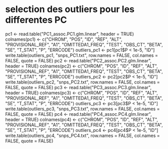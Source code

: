 
# selection des outliers pour les differentes PC
pc1 <- read.table("PC1_assoc.PC1.glm.linear", header = TRUE)
colnames(pc1) <- c("CHROM", "POS", "ID", "REF", "ALT", "PROVISIONAL_REF", "A1", "OMITTEDA1_FREQ", 
                     "TEST", "OBS_CT", "BETA", "SE", "T_STAT", "P", "ERRCODE")
outliers_pc1 <- pc1[pc1$P < 1e-5, "ID"]
write.table(outliers_pc1, "snps_PC1.txt", row.names = FALSE, col.names = FALSE, quote = FALSE)
pc2 <- read.table("PC2_assoc.PC2.glm.linear", header = TRUE)
colnames(pc2) <- c("CHROM", "POS", "ID", "REF", "ALT", "PROVISIONAL_REF", "A1", "OMITTEDA1_FREQ", 
                     "TEST", "OBS_CT", "BETA", "SE", "T_STAT", "P", "ERRCODE")
outliers_pc2 <- pc2[pc2$P < 1e-5, "ID"]
write.table(outliers_pc2, "snps_PC2.txt", row.names = FALSE, col.names = FALSE, quote = FALSE)
pc3 <- read.table("PC3_assoc.PC3.glm.linear", header = TRUE)
colnames(pc3) <- c("CHROM", "POS", "ID", "REF", "ALT", "PROVISIONAL_REF", "A1", "OMITTEDA1_FREQ", 
                     "TEST", "OBS_CT", "BETA", "SE", "T_STAT", "P", "ERRCODE")
outliers_pc3 <- pc3[pc3$P < 1e-5, "ID"]
write.table(outliers_pc3, "snps_PC3.txt", row.names = FALSE, col.names = FALSE, quote = FALSE)
pc4 <- read.table("PC4_assoc.PC4.glm.linear", header = TRUE)
colnames(pc4) <- c("CHROM", "POS", "ID", "REF", "ALT", "PROVISIONAL_REF", "A1", "OMITTEDA1_FREQ", 
                     "TEST", "OBS_CT", "BETA", "SE", "T_STAT", "P", "ERRCODE")
outliers_pc4 <- pc4[pc4$P < 1e-5, "ID"]
write.table(outliers_pc4, "snps_PC4.txt", row.names = FALSE, col.names = FALSE, quote = FALSE)
